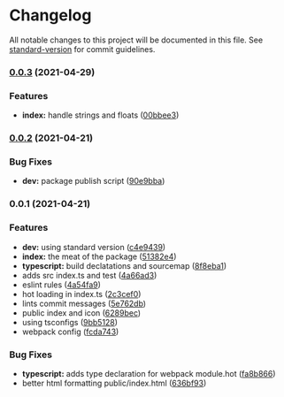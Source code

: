# Changelog

All notable changes to this project will be documented in this file. See [standard-version](https://github.com/conventional-changelog/standard-version) for commit guidelines.

### [0.0.3](https://github.com/lionipsum/negative/compare/v0.0.2...v0.0.3) (2021-04-29)


### Features

* **index:** handle strings and floats ([00bbee3](https://github.com/lionipsum/negative/commit/00bbee3bfde26ce932aa22deb0a9ae903dfde4bb))

### [0.0.2](https://github.com/lionipsum/negative/compare/v0.0.1...v0.0.2) (2021-04-21)


### Bug Fixes

* **dev:** package publish script ([90e9bba](https://github.com/lionipsum/negative/commit/90e9bba6b107df9edd9b89ef1e2fbb8d64554b72))

### 0.0.1 (2021-04-21)


### Features

* **dev:** using standard version ([c4e9439](https://github.com/lionipsum/negative/commit/c4e9439d9ea84e87acc2cbbc3eb7be90d0469d61))
* **index:** the meat of the package ([51382e4](https://github.com/lionipsum/negative/commit/51382e42e6bbdadb37e783d40396113a7e60b663))
* **typescript:** build declatations and sourcemap ([8f8eba1](https://github.com/lionipsum/negative/commit/8f8eba1c7abbc6110a0d14a441fb0fb4e4daab47))
* adds src index.ts and test ([4a66ad3](https://github.com/lionipsum/negative/commit/4a66ad3d401555cad7ac9bd6012dc61ab5bdaba1))
* eslint rules ([4a54fa9](https://github.com/lionipsum/negative/commit/4a54fa9edcdd94b88703dea628ff5912b4fbda67))
* hot loading in index.ts ([2c3cef0](https://github.com/lionipsum/negative/commit/2c3cef0c04fffbee0b763d5a77da22754dde8420))
* lints commit messages ([5e762db](https://github.com/lionipsum/negative/commit/5e762db967ae54934cfe2889d724998c1973abe2))
* public index and icon ([6289bec](https://github.com/lionipsum/negative/commit/6289bec2a8632c89fb433be4d5d13a8978f1e9e4))
* using tsconfigs ([9bb5128](https://github.com/lionipsum/negative/commit/9bb51282b8da855748a2ffcd4be8a3a5b1c1f02e))
* webpack config ([fcda743](https://github.com/lionipsum/negative/commit/fcda7431eefed5a76cb7722c7f0ada179d2fc03d))


### Bug Fixes

* **typescript:** adds type declaration for webpack module.hot ([fa8b866](https://github.com/lionipsum/negative/commit/fa8b8665e8c39fd3998ef01446d7e7e647a58fca))
* better html formatting public/index.html ([636bf93](https://github.com/lionipsum/negative/commit/636bf93e9e56c109b4ad20efa30e3fe985680985))
